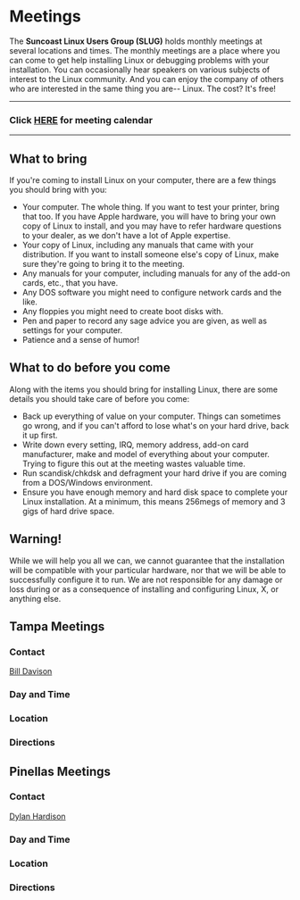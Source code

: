<a name="top"></a>
# Meetings

The **Suncoast Linux Users Group (SLUG)** holds monthly meetings at
several locations and times. The monthly meetings are a place where you
can come to get help installing Linux or debugging problems with your
installation. You can occasionally hear speakers on various subjects of
interest to the Linux community. And you can enjoy the company of others
who are interested in the same thing you are-- Linux. The cost? It's
free!

---

### Click [HERE][calendar] for meeting calendar

---


<a name="to-bring"></a>
## What to bring

If you're coming to install Linux on your computer, there are a few
things you should bring with you:

- Your computer. The whole thing. If you want to test your printer,
  bring that too. If you have Apple hardware, you will have to bring
  your own copy of Linux to install, and you may have to refer
  hardware questions to your dealer, as we don't have a lot of Apple
  expertise.
- Your copy of Linux, including any manuals that came with your
  distribution. If you want to install someone else's copy of Linux,
  make sure they're going to bring it to the meeting.
- Any manuals for your computer, including manuals for any of the
  add-on cards, etc., that you have.
- Any DOS software you might need to configure network cards and the
  like.
- Any floppies you might need to create boot disks with.
- Pen and paper to record any sage advice you are given, as well as
  settings for your computer.
- Patience and a sense of humor!


<a name="to-do"></a>
## What to do before you come

Along with the items you should bring for installing Linux, there are
some details you should take care of before you come:

- Back up everything of value on your computer. Things can sometimes
  go wrong, and if you can't afford to lose what's on your hard drive,
  back it up first.
- Write down every setting, IRQ, memory address, add-on card
  manufacturer, make and model of everything about your computer.
  Trying to figure this out at the meeting wastes valuable time.
- Run scandisk/chkdsk and defragment your hard drive if you are coming
  from a DOS/Windows environment.
- Ensure you have enough memory and hard disk space to complete your
  Linux installation. At a minimum, this means 256megs of memory and 3
  gigs of hard drive space.


<a name="warning"></a>
## Warning!

While we will help you all we can, we cannot guarantee that the
installation will be compatible with your particular hardware, nor that
we will be able to successfully configure it to run. We are not
responsible for any damage or loss during or as a consequence of
installing and configuring Linux, X, or anything else.


<a name="tampa"></a>
## Tampa Meetings

### Contact

[Bill Davison][mail-bill-davison]

### Day and Time


### Location


### Directions


<a name="pinellas"></a>
## Pinellas Meetings

### Contact

[Dylan Hardison][mail-dylan-hardison]

### Day and Time


### Location


### Directions


[calendar]: /page/calendar.html
[mail-bill-davison]: mailto:skkonn@gmail.com
[mail-dylan-hardison]: mailto:
